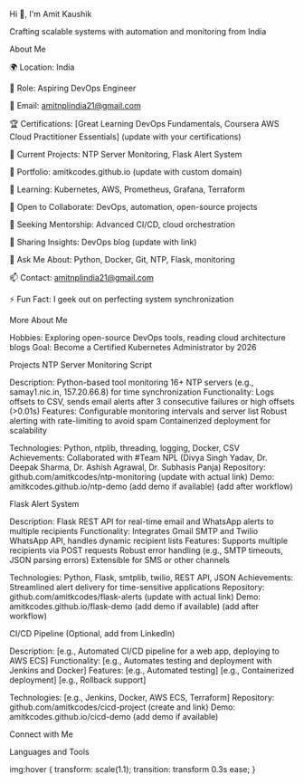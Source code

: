 

Hi 👋, I'm Amit Kaushik

Crafting scalable systems with automation and monitoring from India
  

  

About Me

🌍 Location: India


💼 Role: Aspiring DevOps Engineer


📧 Email: amitnplindia21@gmail.com


🏆 Certifications: [Great Learning DevOps Fundamentals, Coursera AWS Cloud Practitioner Essentials] (update with your certifications)


🔭 Current Projects: NTP Server Monitoring, Flask Alert System


🔭 Portfolio: amitkcodes.github.io (update with custom domain)


🌱 Learning: Kubernetes, AWS, Prometheus, Grafana, Terraform


👯 Open to Collaborate: DevOps, automation, open-source projects


🤝 Seeking Mentorship: Advanced CI/CD, cloud orchestration


📝 Sharing Insights: DevOps blog (update with link)


💬 Ask Me About: Python, Docker, Git, NTP, Flask, monitoring


📫 Contact: amitnplindia21@gmail.com


⚡ Fun Fact: I geek out on perfecting system synchronization



More About Me


Hobbies: Exploring open-source DevOps tools, reading cloud architecture blogs
Goal: Become a Certified Kubernetes Administrator by 2026

Projects
NTP Server Monitoring Script



Description: Python-based tool monitoring 16+ NTP servers (e.g., samay1.nic.in, 157.20.66.8) for time synchronization
Functionality: Logs offsets to CSV, sends email alerts after 3 consecutive failures or high offsets (>0.01s)
Features: 
Configurable monitoring intervals and server list
Robust alerting with rate-limiting to avoid spam
Containerized deployment for scalability


Technologies: Python, ntplib, threading, logging, Docker, CSV
Achievements: Collaborated with #Team NPL (Divya Singh Yadav, Dr. Deepak Sharma, Dr. Ashish Agrawal, Dr. Subhasis Panja)
Repository: github.com/amitkcodes/ntp-monitoring (update with actual link)
Demo: amitkcodes.github.io/ntp-demo (add demo if available)
 (add after workflow)

Flask Alert System



Description: Flask REST API for real-time email and WhatsApp alerts to multiple recipients
Functionality: Integrates Gmail SMTP and Twilio WhatsApp API, handles dynamic recipient lists
Features: 
Supports multiple recipients via POST requests
Robust error handling (e.g., SMTP timeouts, JSON parsing errors)
Extensible for SMS or other channels


Technologies: Python, Flask, smtplib, twilio, REST API, JSON
Achievements: Streamlined alert delivery for time-sensitive applications
Repository: github.com/amitkcodes/flask-alerts (update with actual link)
Demo: amitkcodes.github.io/flask-demo (add demo if available)
 (add after workflow)

CI/CD Pipeline (Optional, add from LinkedIn)

Description: [e.g., Automated CI/CD pipeline for a web app, deploying to AWS ECS]
Functionality: [e.g., Automates testing and deployment with Jenkins and Docker]
Features: 
[e.g., Automated testing]
[e.g., Containerized deployment]
[e.g., Rollback support]


Technologies: [e.g., Jenkins, Docker, AWS ECS, Terraform]
Repository: github.com/amitkcodes/cicd-project (create and link)
Demo: amitkcodes.github.io/cicd-demo (add demo if available)

Connect with Me





Languages and Tools
















img:hover {
  transform: scale(1.1);
  transition: transform 0.3s ease;
}






